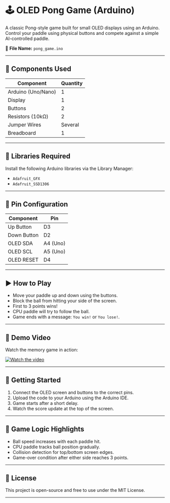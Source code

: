 # 🕹️ OLED Pong Game (Arduino)

A classic Pong-style game built for small OLED displays using an Arduino. Control your paddle using physical buttons and compete against a simple AI-controlled paddle.

📁 **File Name:** `pong_game.ino`

---

## 🧰 Components Used

| Component        | Quantity |
|------------------|----------|
| Arduino (Uno/Nano) | 1        |
| Display      | 1        |
| Buttons              | 2        |
| Resistors (10kΩ) | 2 |
| Jumper Wires      | Several  |
| Breadboard        | 1        |

---

## 🔧 Libraries Required

Install the following Arduino libraries via the Library Manager:

- `Adafruit_GFX`
- `Adafruit_SSD1306`

---

## 🔌 Pin Configuration

| Component    | Pin         |
|--------------|-------------|
| Up Button    | D3          |
| Down Button  | D2          |
| OLED SDA     | A4 (Uno)    |
| OLED SCL     | A5 (Uno)    |
| OLED RESET   | D4          |

---

## ▶️ How to Play

- Move your paddle up and down using the buttons.
- Block the ball from hitting your side of the screen.
- First to 3 points wins!
- CPU paddle will try to follow the ball.
- Game ends with a message: `You win!` or `You lose!`.

---

## 🎥 Demo Video

Watch the memory game in action:

[![Watch the video](https://img.youtube.com/vi/O8-jseVJHNM/0.jpg)]((https://www.youtube.com/shorts/O8-jseVJHNM))

---

## 🚀 Getting Started

1. Connect the OLED screen and buttons to the correct pins.
2. Upload the code to your Arduino using the Arduino IDE.
3. Game starts after a short delay.
4. Watch the score update at the top of the screen.

---

## 🎯 Game Logic Highlights

- Ball speed increases with each paddle hit.
- CPU paddle tracks ball position gradually.
- Collision detection for top/bottom screen edges.
- Game-over condition after either side reaches 3 points.

---

## 📃 License

This project is open-source and free to use under the MIT License.

---
